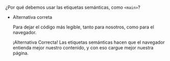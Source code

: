 ¿Por qué debemos usar las etiquetas semánticas, como `<main>`?

- Alternativa correta
    
    Para dejar el código más legible, tanto para nosotros, como para el navegador.
    
    ¡Alternativa Correcta! Las etiquetas semánticas hacen que el navegador entienda mejor nuestro contenido, y con eso cargue mejor nuestra página.